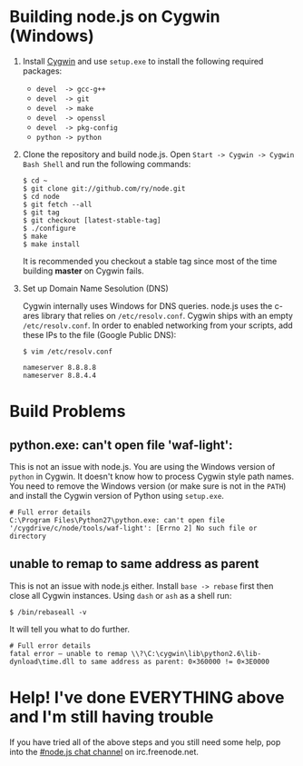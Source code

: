 Building node.js on Cygwin (Windows)
====

1. Install [Cygwin](http://www.cygwin.com/) and use `setup.exe` to install the following required packages: 

   * `devel  -> gcc-g++`
   * `devel  -> git`
   * `devel  -> make`
   * `devel  -> openssl`
   * `devel  -> pkg-config`
   * `python -> python`
 
2. Clone the repository and build node.js. Open `Start -> Cygwin -> Cygwin Bash Shell` and run the following commands:

       $ cd ~
       $ git clone git://github.com/ry/node.git
       $ cd node
       $ git fetch --all
       $ git tag
       $ git checkout [latest-stable-tag]
       $ ./configure
       $ make
       $ make install

   It is recommended you checkout a stable tag since most of the time building **master** on Cygwin fails.

3. Set up Domain Name Sesolution (DNS)

    Cygwin internally uses Windows for DNS queries. node.js uses the c-ares library that relies on `/etc/resolv.conf`. Cygwin ships with an empty `/etc/resolv.conf`. In order to enabled networking from your scripts, add these IPs to the file (Google Public DNS):

       $ vim /etc/resolv.conf

       nameserver 8.8.8.8
       nameserver 8.8.4.4

Build Problems
====

python.exe: can't open file 'waf-light':
----

This is not an issue with node.js. You are using the Windows version of `python` in Cygwin. It doesn't know how to process Cygwin style path names. You need to remove the Windows version (or make sure is not in the `PATH`) and install the Cygwin version of Python using `setup.exe`.

    # Full error details
    C:\Program Files\Python27\python.exe: can't open file '/cygdrive/c/node/tools/waf-light': [Errno 2] No such file or directory

unable to remap to same address as parent
----

This is not an issue with node.js either. Install `base -> rebase` first then close all Cygwin instances. Using `dash` or `ash` as a shell run:

    $ /bin/rebaseall -v

It will tell you what to do further.

    # Full error details
    fatal error – unable to remap \\?\C:\cygwin\lib\python2.6\lib-dynload\time.dll to same address as parent: 0×360000 != 0×3E0000

Help! I've done EVERYTHING above and I'm still having trouble
====

If you have tried all of the above steps and you still need some help, pop into the [#node.js chat channel](http://webchat.freenode.net?channels=node.js) on irc.freenode.net.
